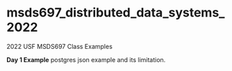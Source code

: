 # msds697_distributed_data_systems_2022
2022 USF MSDS697 Class Examples

**Day 1 Example**
postgres json example and its limitation.
